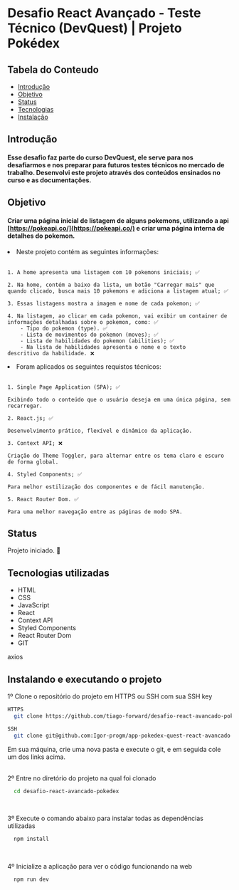 # Desafio React Avançado - Teste Técnico (DevQuest) | Projeto Pokédex

## Tabela do Conteudo

<ul>
<li><a href="#introdução">Introdução</a></li>
<li><a href="#objetivo">Objetivo</a></li>
<li><a href="#status">Status</a></li>
<!-- <li><a href="#curiosidade">Curiosidade</a></li> -->
<li><a href="#tecnologias-utilizadas">Tecnologias</a></li>
<li><a href="#instalando-e-executando-o-projeto">Instalação</a></li>
</ul>

## Introdução

#### Esse desafio faz parte do curso DevQuest, ele serve para nos desafiarmos e nos preparar para futuros testes técnicos no mercado de trabalho. Desenvolvi este projeto através dos conteúdos ensinados no curso e as documentações.

## Objetivo

#### Criar uma página inicial de listagem de alguns pokemons, utilizando a api [https://pokeapi.co/](https://pokeapi.co/) e criar uma página interna de detalhes do pokemon.

<li>Neste projeto contém as seguintes informações:<br><br>

    1. A home apresenta uma listagem com 10 pokemons iniciais; ✅

    2. Na home, contém a baixo da lista, um botão "Carregar mais" que quando clicado, busca mais 10 pokemons e adiciona a listagem atual; ✅

    3. Essas listagens mostra a imagem e nome de cada pokemon; ✅

    4. Na listagem, ao clicar em cada pokemon, vai exibir um container de informações detalhadas sobre o pokemon, como: ✅
        - Tipo do pokemon (type). ✅
        - Lista de movimentos do pokemon (moves); ✅
        - Lista de habilidades do pokemon (abilities); ✅
        - Na lista de habilidades apresenta o nome e o texto
    descritivo da habilidade. ❌


<li>Foram aplicados os seguintes requistos técnicos:<br><br>

    1. Single Page Application (SPA); ✅

    Exibindo todo o conteúdo que o usuário deseja em uma única página, sem recarregar.

    2. React.js; ✅
    
    Desenvolvimento prático, flexível e dinâmico da aplicação.
    
    3. Context API; ❌
    
    Criação do Theme Toggler, para alternar entre os tema claro e escuro de forma global.

    4. Styled Components; ✅
    
    Para melhor estilização dos componentes e de fácil manutenção.
    
    5. React Router Dom. ✅
    
    Para uma melhor navegação entre as páginas de modo SPA.


## Status

Projeto iniciado. 🥰

<!-- ### Layout Desktop / Mobile
<img src="./src/gif/projeto-funcionando.gif" alt="Gif do desafio funcionando em ambas as telas"> -->

<!-- ## Curiosidade

Este desafio me proporcionou muita satisfação ao concluí-lo. Além disso, pude observar a qualidade da estrutura e organização do código, que são ensinadas pelos professores do curso DevQuest no módulo de JavaScript. Consegui compreender todas as explicações sobre a construção do código e pude concluir as 3 solicitações, mantendo a estrutura original do código. -->

## Tecnologias utilizadas

- HTML
- CSS
- JavaScript
- React
- Context API
- Styled Components
- React Router Dom
- GIT

<!-- - [@vitejs/plugin-react](https://github.com/vitejs/vite-plugin-react/blob/main/packages/plugin-react/README.md) uses [Babel](https://babeljs.io/) for Fast Refresh
- [@vitejs/plugin-react-swc](https://github.com/vitejs/vite-plugin-react-swc) uses [SWC](https://swc.rs/) for Fast Refresh -->


axios

## Instalando e executando o projeto

1º Clone o repositório do projeto em HTTPS ou SSH com sua SSH key
```bash
HTTPS
  git clone https://github.com/tiago-forward/desafio-react-avancado-pokedex.git

SSH
  git clone git@github.com:Igor-progm/app-pokedex-quest-react-avancado.git
```
Em sua máquina, crie uma nova pasta e execute o git, e em seguida cole um dos links acima.
<br>
<br>

2º Entre no diretório do projeto na qual foi clonado

```bash
  cd desafio-react-avancado-pokedex
```
<br>

3º Execute o comando abaixo para instalar todas as dependências utilizadas

```bash
  npm install
```
<br>

4º Inicialize a aplicação para ver o código funcionando na web

```bash
  npm run dev
```

<!-- ## Contribuições

Contribua com esse projeto e me ajuda a aprender melhores soluções de código e novas funcionalidades -->